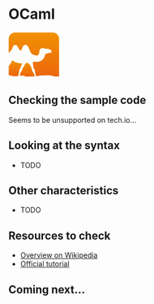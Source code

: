 # OCaml

![OCaml](../pic/Ocaml.png)

## Checking the sample code

Seems to be unsupported on tech.io...

## Looking at the syntax

- TODO

## Other characteristics

- TODO

## Resources to check

- [Overview on Wikipedia](https://en.wikipedia.org/wiki/OCaml)
- [Official tutorial](https://ocaml.org/learn/)

## Coming next...
